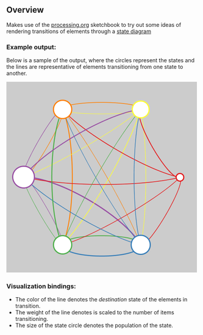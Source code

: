 ## Overview

Makes use of the [processing.org](https://processing.org/) sketchbook to try out some ideas of rendering transitions of elements through a [state diagram](https://en.wikipedia.org/wiki/State_diagram)

### Example output: 

Below is a sample of the output, where the circles represent the states and the lines are representative of elements transitioning from one state to another.

![foo](./screenshot-01.png)

### Visualization bindings:

* The color of the line denotes the _destination_ state of the elements in transition.
* The weight of the line denotes is scaled to the number of items transitioning.
* The size of the state circle denotes the population of the state.